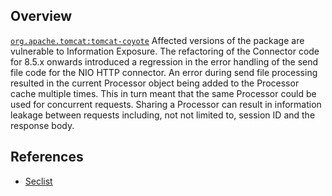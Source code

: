 ## Overview
[`org.apache.tomcat:tomcat-coyote`](http://search.maven.org/#search%7Cga%7C1%7Ca%3A%22tomcat-coyote%22)
Affected versions of the package are vulnerable to Information Exposure. The refactoring of the Connector code for 8.5.x onwards introduced a regression in the error handling of the send file code for the NIO HTTP connector. An error during send file processing resulted in the current Processor object being added to the Processor cache multiple times. This in turn meant that the same Processor could be used for concurrent requests. Sharing a Processor can result in information leakage between requests including, not not limited to, session ID and the response body.

## References
- [Seclist](http://seclists.org/bugtraq/2016/Dec/15)
